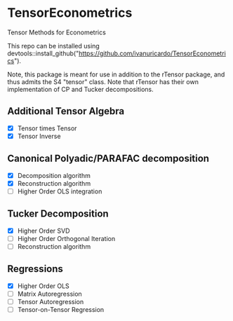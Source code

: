 # TensorEconometrics
Tensor Methods for Econometrics

This repo can be installed using devtools::install_github("https://github.com/ivanuricardo/TensorEconometrics"). 

Note, this package is meant for use in addition to the rTensor package, and thus
admits the S4 "tensor" class. Note that rTensor has their own implementation of 
CP and Tucker decompositions. 

## Additional Tensor Algebra

- [x] Tensor times Tensor
- [x] Tensor Inverse

## Canonical Polyadic/PARAFAC decomposition

- [x] Decomposition algorithm
- [x] Reconstruction algorithm
- [ ] Higher Order OLS integration

## Tucker Decomposition

- [x] Higher Order SVD
- [ ] Higher Order Orthogonal Iteration
- [ ] Reconstruction algorithm

## Regressions

- [x] Higher Order OLS
- [ ] Matrix Autoregression
- [ ] Tensor Autoregression
- [ ] Tensor-on-Tensor Regression
